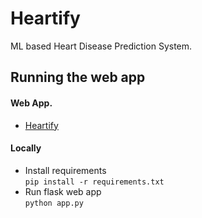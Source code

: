 # Heartify
ML based Heart Disease Prediction System.

## Running the web app
#### Web App.
- [Heartify](https://heartify-web.herokuapp.com)
#### Locally
- Install requirements  
   `pip install -r requirements.txt`
- Run flask web app  
    `python app.py`
